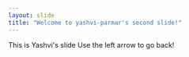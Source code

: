 ```yaml
---
layout: slide
title: "Welcome to yashvi-parmar's second slide!"
---
```


This is Yashvi's slide
Use the left arrow to go back!
